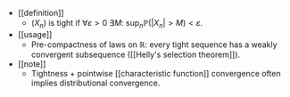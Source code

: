 - [[definition]]
  - $(X_n)$ is tight if $\forall\varepsilon>0\ \exists M:\ \sup_n\mathbb{P}(|X_n|>M)<\varepsilon$.
- [[usage]]
  - Pre-compactness of laws on $\mathbb{R}$: every tight sequence has a weakly convergent subsequence ([[Helly's selection theorem]]).
- [[note]]
  - Tightness + pointwise [[characteristic function]] convergence often implies distributional convergence.